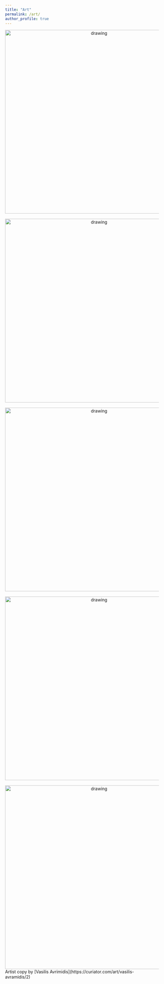 ```yaml
---
title: "Art"
permalink: /art/
author_profile: true
---
```


<center><img src="https://raw.githubusercontent.com/mbernste/mbernste.github.io/master/images/adventure.jpg" alt="drawing" width="600"/></center>
<br>
<center><img src="https://raw.githubusercontent.com/mbernste/mbernste.github.io/master/images/morocco.jpg" alt="drawing" width="600"/></center>
<br>
<center><img src="https://raw.githubusercontent.com/mbernste/mbernste.github.io/master/images/Little%20Birds.jpg" alt="drawing" width="600"/></center>
<br>
<center><img src="https://raw.githubusercontent.com/mbernste/mbernste.github.io/master/images/eye.jpg" alt="drawing" width="600"/></center>
<br>
<center><img src="https://raw.githubusercontent.com/mbernste/mbernste.github.io/master/images/avrimidis.jpg" alt="drawing" width="600"/></center>
Artist copy by [Vasilis Avrimidis](https://curiator.com/art/vasilis-avramidis/2)

